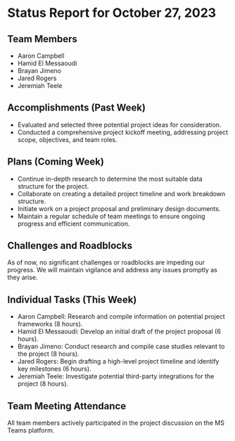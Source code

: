 # Status Report for October 27, 2023

## Team Members
- Aaron Campbell
- Hamid El Messaoudi
- Brayan Jimeno
- Jared Rogers
- Jeremiah Teele

## Accomplishments (Past Week)
- Evaluated and selected three potential project ideas for consideration.
- Conducted a comprehensive project kickoff meeting, addressing project scope, objectives, and team roles.

## Plans (Coming Week)
- Continue in-depth research to determine the most suitable data structure for the project.
- Collaborate on creating a detailed project timeline and work breakdown structure.
- Initiate work on a project proposal and preliminary design documents.
- Maintain a regular schedule of team meetings to ensure ongoing progress and efficient communication.

## Challenges and Roadblocks
As of now, no significant challenges or roadblocks are impeding our progress. We will maintain vigilance and address any issues promptly as they arise.

## Individual Tasks (This Week)
- Aaron Campbell: Research and compile information on potential project frameworks (8 hours).
- Hamid El Messaoudi: Develop an initial draft of the project proposal (6 hours).
- Brayan Jimeno: Conduct research and compile case studies relevant to the project (8 hours).
- Jared Rogers: Begin drafting a high-level project timeline and identify key milestones (6 hours).
- Jeremiah Teele: Investigate potential third-party integrations for the project (8 hours).

## Team Meeting Attendance
All team members actively participated in the project discussion on the MS Teams platform.

